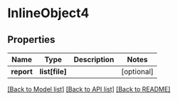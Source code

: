 # InlineObject4

## Properties
Name | Type | Description | Notes
------------ | ------------- | ------------- | -------------
**report** | **list[file]** |  | [optional] 

[[Back to Model list]](../README.md#documentation-for-models) [[Back to API list]](../README.md#documentation-for-api-endpoints) [[Back to README]](../README.md)


